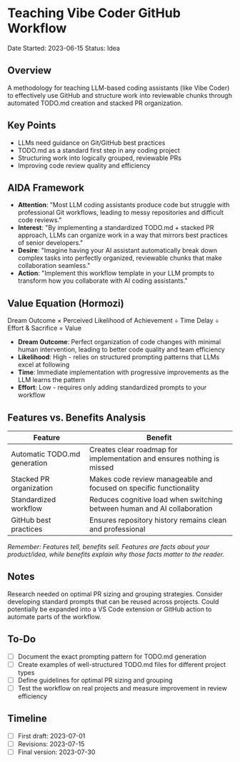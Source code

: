 # Teaching Vibe Coder GitHub Workflow

Date Started: 2023-06-15
Status: Idea

## Overview

A methodology for teaching LLM-based coding assistants (like Vibe Coder) to effectively use GitHub and structure work into reviewable chunks through automated TODO.md creation and stacked PR organization.

## Key Points

- LLMs need guidance on Git/GitHub best practices
- TODO.md as a standard first step in any coding project
- Structuring work into logically grouped, reviewable PRs
- Improving code review quality and efficiency

## AIDA Framework

- **Attention**: "Most LLM coding assistants produce code but struggle with professional Git workflows, leading to messy repositories and difficult code reviews."
- **Interest**: "By implementing a standardized TODO.md + stacked PR approach, LLMs can organize work in a way that mirrors best practices of senior developers."
- **Desire**: "Imagine having your AI assistant automatically break down complex tasks into perfectly organized, reviewable chunks that make collaboration seamless."
- **Action**: "Implement this workflow template in your LLM prompts to transform how you collaborate with AI coding assistants."

## Value Equation (Hormozi)

Dream Outcome × Perceived Likelihood of Achievement ÷ Time Delay ÷ Effort & Sacrifice = Value

- **Dream Outcome**: Perfect organization of code changes with minimal human intervention, leading to better code quality and team efficiency
- **Likelihood**: High - relies on structured prompting patterns that LLMs excel at following
- **Time**: Immediate implementation with progressive improvements as the LLM learns the pattern
- **Effort**: Low - requires only adding standardized prompts to your workflow

## Features vs. Benefits Analysis

| Feature | Benefit |
|---------|---------|
| Automatic TODO.md generation | Creates clear roadmap for implementation and ensures nothing is missed |
| Stacked PR organization | Makes code review manageable and focused on specific functionality |
| Standardized workflow | Reduces cognitive load when switching between human and AI collaboration |
| GitHub best practices | Ensures repository history remains clean and professional |

*Remember: Features tell, benefits sell. Features are facts about your product/idea, while benefits explain why those facts matter to the reader.*

## Notes

Research needed on optimal PR sizing and grouping strategies. Consider developing standard prompts that can be reused across projects. Could potentially be expanded into a VS Code extension or GitHub action to automate parts of the workflow.

## To-Do

- [ ] Document the exact prompting pattern for TODO.md generation
- [ ] Create examples of well-structured TODO.md files for different project types
- [ ] Define guidelines for optimal PR sizing and grouping
- [ ] Test the workflow on real projects and measure improvement in review efficiency

## Timeline

- [ ] First draft: 2023-07-01
- [ ] Revisions: 2023-07-15
- [ ] Final version: 2023-07-30 
